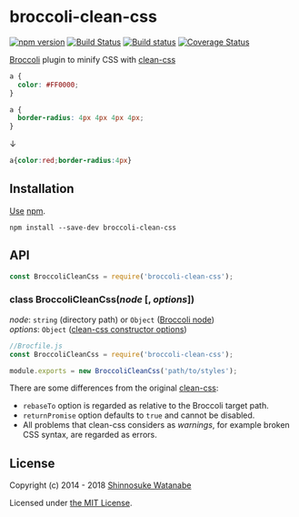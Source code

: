 # broccoli-clean-css

[![npm version](https://img.shields.io/npm/v/broccoli-clean-css.svg)](https://www.npmjs.com/package/broccoli-clean-css)
[![Build Status](https://travis-ci.org/shinnn/broccoli-clean-css.svg?branch=master)](https://travis-ci.org/shinnn/broccoli-clean-css)
[![Build status](https://ci.appveyor.com/api/projects/status/hxys0gltb6qpj0gm/branch/master?svg=true)](https://ci.appveyor.com/project/ShinnosukeWatanabe/broccoli-clean-css/branch/master)
[![Coverage Status](https://img.shields.io/coveralls/shinnn/broccoli-clean-css.svg)](https://coveralls.io/github/shinnn/broccoli-clean-css?branch=master)

[Broccoli](https://github.com/broccolijs/broccoli) plugin to minify CSS with [clean-css](https://github.com/jakubpawlowicz/clean-css)

```css
a {
  color: #FF0000;
}

a {
  border-radius: 4px 4px 4px 4px;
}
```

↓

```css
a{color:red;border-radius:4px}
```

## Installation

[Use](https://docs.npmjs.com/cli/install) [npm](https://docs.npmjs.com/getting-started/what-is-npm).

```
npm install --save-dev broccoli-clean-css
```

## API

```javascript
const BroccoliCleanCss = require('broccoli-clean-css');
```

### class BroccoliCleanCss(*node* [, *options*])

*node*: `string` (directory path) or `Object` ([Broccoli node](https://github.com/broccolijs/broccoli/blob/master/docs/node-api.md#part-2-node-api-specification))  
*options*: `Object` ([clean-css constructor options](https://github.com/jakubpawlowicz/clean-css#constructor-options))

```javascript
//Brocfile.js
const BroccoliCleanCss = require('broccoli-clean-css');

module.exports = new BroccoliCleanCss('path/to/styles');
```

There are some differences from the original [clean-css](https://www.npmjs.com/package/clean-css):

* `rebaseTo` option is regarded as relative to the Broccoli target path.
* `returnPromise` option defaults to `true` and cannot be disabled.
* All problems that clean-css considers as *warnings*, for example broken CSS syntax, are regarded as errors.

## License

Copyright (c) 2014 - 2018 [Shinnosuke Watanabe](https://github.com/shinnn)

Licensed under [the MIT License](./LICENSE).
